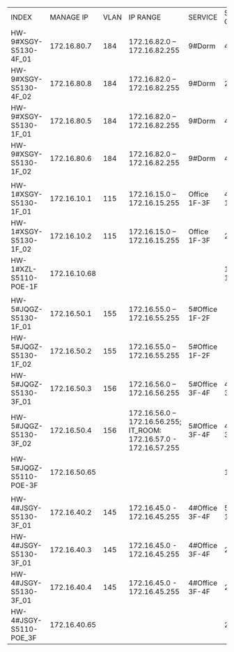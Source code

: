 |                        |              |      |                                                                   |                |                         |         |            |
|------------------------|--------------|------|-------------------------------------------------------------------|----------------|-------------------------|---------|------------|
| INDEX                  | MANAGE IP    | VLAN | IP RANGE                                                          | SERVICE        | SWITCH CONNECTION       | AP      | ASSEMBLE   |
| HW-9#XSGY-S5130-4F_01  | 172.16.80.7  | 184  | 172.16.82.0 – 172.16.82.255                                       | 9#Dorm         | 48 4F_02                |         | 8#  S5820X |
| HW-9#XSGY-S5130-4F_02  | 172.16.80.8  | 184  | 172.16.82.0 – 172.16.82.255                                       | 9#Dorm         | 24 4F_01                |         |            |
| HW-9#XSGY-S5130-1F_01  | 172.16.80.5  | 184  | 172.16.82.0 – 172.16.82.255                                       | 9#Dorm         | 48 1F_02                |         | 8#  S5820X |
| HW-9#XSGY-S5130-1F_02  | 172.16.80.6  | 184  | 172.16.82.0 – 172.16.82.255                                       | 9#Dorm         | 48 1F_01                | 46 - 47 |            |
|                        |              |      |                                                                   |                |                         |         |            |
| HW-1#XSGY-S5130-1F_01  | 172.16.10.1  | 115  | 172.16.15.0 – 172.16.15.255                                       | Office 1F-3F   | 48 1F_02; 50 1F_POE     |         |            |
| HW-1#XSGY-S5130-1F_02  | 172.16.10.2  | 115  | 172.16.15.0 – 172.16.15.255                                       | Office 1F-3F   | 24 1F_01                |         |            |
| HW-1#XZL-S5110-POE-1F  | 172.16.10.68 |      |                                                                   |                | 10 1F_SWITCH;           | 1 - 8   |            |
|                        |              |      |                                                                   |                |                         |         |            |
| HW-5#JQGZ-S5130-1F_01  | 172.16.50.1  | 155  | 172.16.55.0 – 172.16.55.255                                       | 5#Office 1F-2F |                         |         |            |
| HW-5#JQGZ-S5130-1F_02  | 172.16.50.2  | 155  | 172.16.55.0 – 172.16.55.255                                       | 5#Office 1F-2F |                         |         |            |
| HW-5#JQGZ-S5130-3F_01  | 172.16.50.3  | 156  | 172.16.56.0 – 172.16.56.255                                       | 5#Office 3F-4F | 48 3F_02;  50 3F_POE    |         | 5# S7506E  |
| HW-5#JQGZ-S5130-3F_02  | 172.16.50.4  | 156  | 172.16.56.0 – 172.16.56.255; IT_ROOM: 172.16.57.0 - 172.16.57.255 | 5#Office 3F-4F | 48 3F_01; 52 3F_IT_ROOM |         |            |
| HW-5#JQGZ-S5110-POE-3F | 172.16.50.65 |      |                                                                   |                | 10 3F_01                | 1 - 8   |            |
|                        |              |      |                                                                   |                |                         |         |            |
| HW-4#JSGY-S5130-3F_01  | 172.16.40.2  | 145  | 172.16.45.0 - 172.16.45.255                                       | 4#Office 3F-4F | 52 1F_SWITCH            |         |            |
| HW-4#JSGY-S5130-3F_01  | 172.16.40.3  | 145  | 172.16.45.0 - 172.16.45.255                                       | 4#Office 3F-4F | 24 3F_01                |         |            |
| HW-4#JSGY-S5130-3F_01  | 172.16.40.4  | 145  | 172.16.45.0 - 172.16.45.255                                       | 4#Office 3F-4F | 24 3F_01                |         |            |
| HW-4#JSGY-S5110-POE_3F | 172.16.40.65 |      |                                                                   |                | 24 3F_01                | 1 - 8   |            | |
